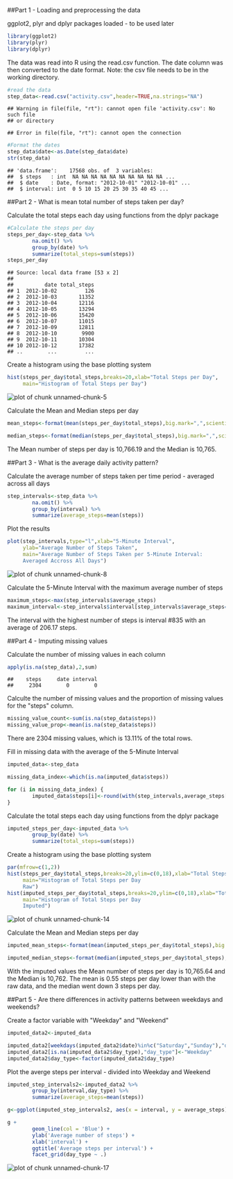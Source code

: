 ##Part 1 - Loading and preprocessing the data


ggplot2, plyr and dplyr packages loaded - to be used later

```r
library(ggplot2)
library(plyr)
library(dplyr)
```

The data was read into R using the read.csv function.  The date column was then converted to the date format.  Note:  the csv file needs to be in the working directory.

```r
#read the data
step_data<-read.csv("activity.csv",header=TRUE,na.strings="NA")
```

```
## Warning in file(file, "rt"): cannot open file 'activity.csv': No such file
## or directory
```

```
## Error in file(file, "rt"): cannot open the connection
```

```r
#Format the dates
step_data$date<-as.Date(step_data$date)
str(step_data)
```

```
## 'data.frame':	17568 obs. of  3 variables:
##  $ steps   : int  NA NA NA NA NA NA NA NA NA NA ...
##  $ date    : Date, format: "2012-10-01" "2012-10-01" ...
##  $ interval: int  0 5 10 15 20 25 30 35 40 45 ...
```



##Part 2 - What is mean total number of steps taken per day?

Calculate the total steps each day using functions from the dplyr package

```r
#Calculate the steps per day
steps_per_day<-step_data %>%
        na.omit() %>%
        group_by(date) %>%
        summarize(total_steps=sum(steps))
steps_per_day
```

```
## Source: local data frame [53 x 2]
## 
##          date total_steps
## 1  2012-10-02         126
## 2  2012-10-03       11352
## 3  2012-10-04       12116
## 4  2012-10-05       13294
## 5  2012-10-06       15420
## 6  2012-10-07       11015
## 7  2012-10-09       12811
## 8  2012-10-10        9900
## 9  2012-10-11       10304
## 10 2012-10-12       17382
## ..        ...         ...
```

Create a histogram using the base plotting system

```r
hist(steps_per_day$total_steps,breaks=20,xlab="Total Steps per Day",
     main="Histogram of Total Steps per Day")
```

![plot of chunk unnamed-chunk-5](figure/unnamed-chunk-5-1.png) 

Calculate the Mean and Median steps per day

```r
mean_steps<-format(mean(steps_per_day$total_steps),big.mark=",",scientific=FALSE)

median_steps<-format(median(steps_per_day$total_steps),big.mark=",",scientific=FALSE)
```

The Mean number of steps per day is 10,766.19 and the Median is 10,765.



##Part 3 - What is the average daily activity pattern?


Calculate the average number of steps taken per time period - averaged across all days

```r
step_intervals<-step_data %>%
        na.omit() %>%
        group_by(interval) %>%
        summarize(average_steps=mean(steps))
```

Plot the results

```r
plot(step_intervals,type="l",xlab="5-Minute Interval",
     ylab="Average Number of Steps Taken",
     main="Average Number of Steps Taken per 5-Minute Interval:  
     Averaged Accross All Days")
```

![plot of chunk unnamed-chunk-8](figure/unnamed-chunk-8-1.png) 

Calculate the 5-Minute Interval with the maximum average number of steps

```r
maximum_steps<-max(step_intervals$average_steps)
maximum_interval<-step_intervals$interval[step_intervals$average_steps==maximum_steps]
```
The interval with the highest number of steps is interval #835 with an average of 206.17 steps.



##Part 4 - Imputing missing values

Calculate the number of missing values in each column

```r
apply(is.na(step_data),2,sum)
```

```
##    steps     date interval 
##     2304        0        0
```

Calculte the number of missing values and the proportion of missing values for the "steps" column.

```r
missing_value_count<-sum(is.na(step_data$steps))
missing_value_prop<-mean(is.na(step_data$steps))
```
There are 2304 missing values, which is 13.11% of the total rows.

Fill in missing data with the average of the 5-Minute Interval

```r
imputed_data<-step_data

missing_data_index<-which(is.na(imputed_data$steps))

for (i in missing_data_index) {
        imputed_data$steps[i]<-round(with(step_intervals,average_steps[interval==imputed_data$interval[i]]),0)
}
```

Calculate the total steps each day using functions from the dplyr package

```r
imputed_steps_per_day<-imputed_data %>%
        group_by(date) %>%
        summarize(total_steps=sum(steps))
```

Create a histogram using the base plotting system

```r
par(mfrow=c(1,2))
hist(steps_per_day$total_steps,breaks=20,ylim=c(0,18),xlab="Total Steps per Day",
     main="Histogram of Total Steps per Day
     Raw")
hist(imputed_steps_per_day$total_steps,breaks=20,ylim=c(0,18),xlab="Total Steps per Day",
     main="Histogram of Total Steps per Day
     Imputed")
```

![plot of chunk unnamed-chunk-14](figure/unnamed-chunk-14-1.png) 

Calculate the Mean and Median steps per day

```r
imputed_mean_steps<-format(mean(imputed_steps_per_day$total_steps),big.mark=",",scientific=FALSE)

imputed_median_steps<-format(median(imputed_steps_per_day$total_steps),big.mark=",",scientific=FALSE)
```

With the imputed values the Mean number of steps per day is 10,765.64 and the Median is 10,762.  The mean is 0.55 steps per day lower than with the raw data, and the median went down 3 steps per day.


##Part 5 - Are there differences in activity patterns between weekdays and weekends?

Create a factor variable with "Weekday" and "Weekend"

```r
imputed_data2<-imputed_data

imputed_data2[weekdays(imputed_data2$date)%in%c("Saturday","Sunday"),"day_type"]<-"Weekend"
imputed_data2[is.na(imputed_data2$day_type),"day_type"]<-"Weekday"
imputed_data2$day_type<-factor(imputed_data2$day_type)
```

Plot the averge steps per interval - divided into Weekday and Weekend

```r
imputed_step_intervals2<-imputed_data2 %>%
        group_by(interval,day_type) %>%
        summarize(average_steps=mean(steps))

g<-ggplot(imputed_step_intervals2, aes(x = interval, y = average_steps))

g +
        geom_line(col = 'Blue') + 
        ylab('Average number of steps') + 
        xlab('interval') + 
        ggtitle('Average steps per interval') + 
        facet_grid(day_type ~ .)
```

![plot of chunk unnamed-chunk-17](figure/unnamed-chunk-17-1.png) 
